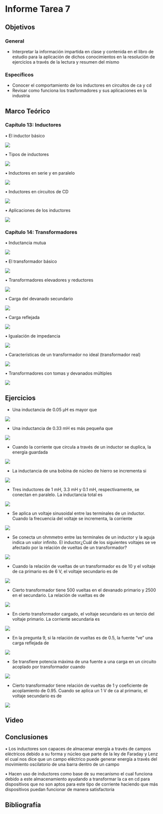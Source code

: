 # Informe Tarea 7
## Objetivos

### General
- Interpretar la información impartida en clase y contenida en el libro de estudio para la aplicación de dichos conocimientos en la resolución de ejercicios a través de la lectura y resumen del mismo 
### Específicos
-	Conocer el comportamiento de los inductores en circuitos de ca y cd
-	Revisar como funciona los trasformadores y sus aplicaciones en la industria

## Marco Teórico

### Capítulo 13: Inductores

•	El inductor básico

![](https://github.com/Tom-Vily/Imagenes/blob/main/img%207/1.PNG)

•	Tipos de inductores

![](https://github.com/Tom-Vily/Imagenes/blob/main/img%207/2.PNG)

•	Inductores en serie y en paralelo

![](https://github.com/Tom-Vily/Imagenes/blob/main/img%207/3.PNG)

•	Inductores en circuitos de CD

![](https://github.com/Tom-Vily/Imagenes/blob/main/img%207/4.PNG)

•	Aplicaciones de los inductores

![](https://github.com/Tom-Vily/Imagenes/blob/main/img%207/5.PNG)

### Capítulo 14: Transformadores

•	Inductancia mutua

![](https://github.com/Tom-Vily/Imagenes/blob/main/img%207/6.PNG)

•	El transformador básico

![](https://github.com/Tom-Vily/Imagenes/blob/main/img%207/7.PNG)

•	Transformadores elevadores y reductores

![](https://github.com/Tom-Vily/Imagenes/blob/main/img%207/8.PNG)

•	Carga del devanado secundario

![](https://github.com/Tom-Vily/Imagenes/blob/main/img%207/9.PNG)

•	Carga reflejada

![](https://github.com/Tom-Vily/Imagenes/blob/main/img%207/10.PNG)

•	Igualación de impedancia

![](https://github.com/Tom-Vily/Imagenes/blob/main/img%207/11%7D.PNG)

•	Características de un transformador no ideal (transformador real)

![](https://github.com/Tom-Vily/Imagenes/blob/main/img%207/12.PNG)

•	Transformadores con tomas y devanados múltiples

![](https://github.com/Tom-Vily/Imagenes/blob/main/img%207/13.PNG)


## Ejercicios

- Una inductancia de 0.05 µH es mayor que

![](https://github.com/Tom-Vily/Imagenes/blob/main/img%20ejer%207/1.PNG)

- Una inductancia de 0.33 mH es más pequeña que

![](https://github.com/Tom-Vily/Imagenes/blob/main/img%20ejer%207/2.PNG)

- Cuando la corriente que circula a través de un inductor se duplica, la energía guardada

![](https://github.com/Tom-Vily/Imagenes/blob/main/img%20ejer%207/3.PNG)

- La inductancia de una bobina de núcleo de hierro se incrementa si

![](https://github.com/Tom-Vily/Imagenes/blob/main/img%20ejer%207/4.PNG)

- Tres inductores de 1 mH, 3.3 mH y 0.1 mH, respectivamente, se conectan en paralelo. La inductancia total es

![](https://github.com/Tom-Vily/Imagenes/blob/main/img%20ejer%207/5.PNG)

- Se aplica un voltaje sinusoidal entre las terminales de un inductor. Cuando la frecuencia del voltaje se incrementa, la corriente

![](https://github.com/Tom-Vily/Imagenes/blob/main/img%20ejer%207/6.PNG)

- Se conecta un ohmmetro entre las terminales de un inductor y la aguja indica un valor infinito. El inductor¿Cuál de los siguientes voltajes se ve afectado por la relación de vueltas de un transformador?

![](https://github.com/Tom-Vily/Imagenes/blob/main/img%20ejer%207/7.PNG)

- Cuando la relación de vueltas de un transformador es de 10 y el voltaje de ca primario es de 6 V, el voltaje secundario es de

![](https://github.com/Tom-Vily/Imagenes/blob/main/img%20ejer%207/8.PNG)

- Cierto transformador tiene 500 vueltas en el devanado primario y 2500 en el secundario. La relación de vueltas es de

![](https://github.com/Tom-Vily/Imagenes/blob/main/img%20ejer%207/9.PNG)

- En cierto transformador cargado, el voltaje secundario es un tercio del voltaje primario. La corriente secundaria es

![](https://github.com/Tom-Vily/Imagenes/blob/main/img%20ejer%207/10.PNG)

- En la pregunta 9, si la relación de vueltas es de 0.5, la fuente “ve” una carga reflejada de

![](https://github.com/Tom-Vily/Imagenes/blob/main/img%20ejer%207/11.PNG)

- Se transfiere potencia máxima de una fuente a una carga en un circuito acoplado por transformador cuando

![](https://github.com/Tom-Vily/Imagenes/blob/main/img%20ejer%207/12.PNG)

- Cierto transformador tiene relación de vueltas de 1 y coeficiente de acoplamiento de 0.95. Cuando se aplica un 1 V de ca al primario, el voltaje secundario es de

![](https://github.com/Tom-Vily/Imagenes/blob/main/img%20ejer%207/13.PNG)


## Video
## Conclusiones

•	Los inductores son capaces de almacenar energía a través de campos eléctricos debido a su forma y núcleo que parte de la ley de Faraday y Lenz el cual nos dice que un campo eléctrico puede generar energía a través del movimiento oscilatorio de una barra dentro de un campo 

•	Hacen uso de inductores como base de su mecanismo el cual funciona debido a este almacenamiento ayudando a transformar la ca en cd para dispositivos que no son aptos para este tipo de corriente haciendo que más dispositivos puedan funcionar de manera satisfactoria

## Bibliografía
